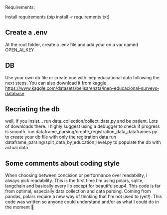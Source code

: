 Requirements:

Install requirements (pip install -r requirements.txt)

## Create a .env 

At the root folder, create a .env file and add your on a var named OPEN_AI_KEY 

## DB

Use your own db file or create one with inep educational data following the next steps. You can also download it from kaggle: https://www.kaggle.com/datasets/belisarenata/inep-educacional-surveys-database

## Recriating the db

well, if you insist... 
run data_collection/collect_data.py and be patient. Lots of downloads there. I highly suggest using a debugger to check if progress is smooth. 
run dataframe_parsing/create_registration_data_dataframes.py to create your db file with only the regitration data
run dataframe_parsing/split_data_by_education_level.py to populate the db with actual data 

## Some comments about coding style

When choosing between concision or performance over readability, I always pick readability.
This is the first time I'm using polars, sqlite, langchain and basically every lib except for beautifulsoup4.
This code is far from optimal, especially data collection and data parsing. Coming from pandas, polars require a new way of thinking that I'm not used to (yet!). 
This code was written so anyone could understand and/or as what I could do in the moment :shrug:
